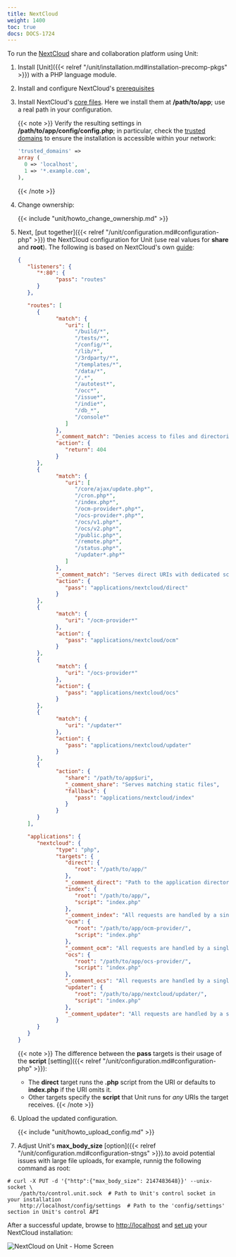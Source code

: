 ```yaml
---
title: NextCloud
weight: 1400
toc: true
docs: DOCS-1724
---
```


To run the [NextCloud](https://nextcloud.com) share and collaboration
platform using Unit:

1. Install [Unit]({{< relref "/unit/installation.md#installation-precomp-pkgs" >}}) with a PHP language module.

2. Install and configure NextCloud's [prerequisites](https://docs.nextcloud.com/server/latest/admin_manual/installation/source_installation.html#prerequisites-for-manual-installation)

3. Install NextCloud's [core files](https://docs.nextcloud.com/server/latest/admin_manual/installation/command_line_installation.html). Here we install them at **/path/to/app**;
   use a real path in your configuration.

   {{< note >}}
   Verify the resulting settings in **/path/to/app/config/config.php**;
   in particular, check the [trusted domains](https://docs.nextcloud.com/server/latest/admin_manual/installation/installation_wizard.html#trusted-domains-label)
   to ensure the installation is accessible within your network:

   ```php
   'trusted_domains' =>
   array (
     0 => 'localhost',
     1 => '*.example.com',
   ),
   ```
   {{< /note >}}

4. Change ownership:

   {{< include "unit/howto_change_ownership.md" >}}

5. Next,
   [put together]({{< relref "/unit/configuration.md#configuration-php" >}})
   the NextCloud configuration for Unit (use real values for **share** and
   **root**). The following is based on NextCloud's own
   [guide](https://docs.nextcloud.com/server/latest/admin_manual/installation/nginx.html):

   ```json
   {
      "listeners": {
         "*:80": {
               "pass": "routes"
         }
      },

      "routes": [
         {
               "match": {
                  "uri": [
                     "/build/*",
                     "/tests/*",
                     "/config/*",
                     "/lib/*",
                     "/3rdparty/*",
                     "/templates/*",
                     "/data/*",
                     "/.*",
                     "/autotest*",
                     "/occ*",
                     "/issue*",
                     "/indie*",
                     "/db_*",
                     "/console*"
                  ]
               },
               "_comment_match": "Denies access to files and directories best kept private",
               "action": {
                  "return": 404
               }
         },
         {
               "match": {
                  "uri": [
                     "/core/ajax/update.php*",
                     "/cron.php*",
                     "/index.php*",
                     "/ocm-provider*.php*",
                     "/ocs-provider*.php*",
                     "/ocs/v1.php*",
                     "/ocs/v2.php*",
                     "/public.php*",
                     "/remote.php*",
                     "/status.php*",
                     "/updater*.php*"
                  ]
               },
               "_comment_match": "Serves direct URIs with dedicated scripts",
               "action": {
                  "pass": "applications/nextcloud/direct"
               }
         },
         {
               "match": {
                  "uri": "/ocm-provider*"
               },
               "action": {
                  "pass": "applications/nextcloud/ocm"
               }
         },
         {
               "match": {
                  "uri": "/ocs-provider*"
               },
               "action": {
                  "pass": "applications/nextcloud/ocs"
               }
         },
         {
               "match": {
                  "uri": "/updater*"
               },
               "action": {
                  "pass": "applications/nextcloud/updater"
               }
         },
         {
               "action": {
                  "share": "/path/to/app$uri",
                  "_comment_share": "Serves matching static files",
                  "fallback": {
                     "pass": "applications/nextcloud/index"
                  }
               }
         }
      ],

      "applications": {
         "nextcloud": {
               "type": "php",
               "targets": {
                  "direct": {
                     "root": "/path/to/app/"
                  },
                  "_comment_direct": "Path to the application directory; use a real path in your configuration",
                  "index": {
                     "root": "/path/to/app/",
                     "script": "index.php"
                  },
                  "_comment_index": "All requests are handled by a single script",
                  "ocm": {
                     "root": "/path/to/app/ocm-provider/",
                     "script": "index.php"
                  },
                  "_comment_ocm": "All requests are handled by a single script",
                  "ocs": {
                     "root": "/path/to/app/ocs-provider/",
                     "script": "index.php"
                  },
                  "_comment_ocs": "All requests are handled by a single script",
                  "updater": {
                     "root": "/path/to/app/nextcloud/updater/",
                     "script": "index.php"
                  },
                  "_comment_updater": "All requests are handled by a single script"
               }
         }
      }
   }
   ```

   {{< note >}}
   The difference between the **pass** targets is their usage of the
   **script** [setting]({{< relref "/unit/configuration.md#configuration-php" >}}):

   - The **direct** target runs the **.php** script from the URI or
     defaults to **index.php** if the URI omits it.
   - Other targets specify the **script** that Unit runs for *any* URIs
     the target receives.
   {{< /note >}}

6. Upload the updated configuration.

   {{< include "unit/howto_upload_config.md" >}}

 7. Adjust Unit's **max_body_size** [option]({{< relref "/unit/configuration.md#configuration-stngs" >}}).to
   avoid potential issues with large file uploads, for example, runnig the
   following command as root:

   ```console
   # curl -X PUT -d '{"http":{"max_body_size": 2147483648}}' --unix-socket \
       /path/to/control.unit.sock  # Path to Unit's control socket in your installation
       http://localhost/config/settings  # Path to the 'config/settings' section in Unit's control API
   ```

   After a successful update, browse to <http://localhost> and [set up](https://docs.nextcloud.com/server/latest/admin_manual/installation/installation_wizard.html)
   your NextCloud installation:

   ![NextCloud on Unit - Home Screen](/unit/images/nextcloud.png)

